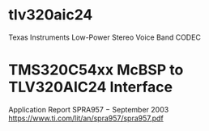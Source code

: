 # tlv320aic24
Texas Instruments Low-Power Stereo Voice Band CODEC

# TMS320C54xx McBSP to TLV320AIC24 Interface
Application Report SPRA957 − September 2003
https://www.ti.com/lit/an/spra957/spra957.pdf
